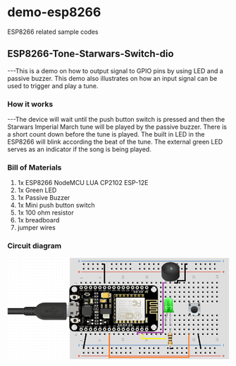 # demo-esp8266
ESP8266 related sample codes

## ESP8266-Tone-Starwars-Switch-dio
---This is a demo on how to output signal to GPIO pins by using LED and a passive buzzer. This demo also illustrates on how an input signal can be used to trigger and play a tune.
### How it works
---The device will wait until the push button switch is pressed and then the Starwars Imperial March tune will be played by the passive buzzer. There is a short count down before the tune is played. The built in LED in the ESP8266 will blink according the beat of the tune. The external green LED serves as an indicator if the song is being played.
### Bill of Materials
1. 1x ESP8266 NodeMCU LUA CP2102 ESP-12E
2. 1x Green LED
3. 1x Passive Buzzer
4. 1x Mini push button switch
5. 1x 100 ohm resistor
6. 1x breadboard
7. jumper wires
### Circuit diagram
![alt text](https://github.com/diobertdioneo/demo-esp8266/blob/master/common/images/ESP8266-Tone-Starwars-Switch-dio-design.png "Starwars Imperial March - Switch Triggered")
